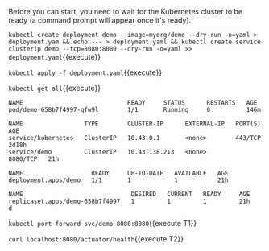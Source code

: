Before you can start, you need to wait for the Kubernetes cluster to be ready (a command prompt will appear once it's ready).

`kubectl create deployment demo --image=myorg/demo --dry-run -o=yaml > deployment.yam && echo --- > deployment.yaml
&& kubectl create service clusterip demo --tcp=8080:8080 --dry-run -o=yaml >> deployment.yaml`{{execute}}

`kubectl apply -f deployment.yaml`{{execute}}

`kubectl get all`{{execute}}

```
NAME                             READY     STATUS      RESTARTS   AGE
pod/demo-658b7f4997-qfw9l        1/1       Running     0          146m

NAME                 TYPE        CLUSTER-IP      EXTERNAL-IP   PORT(S)    AGE
service/kubernetes   ClusterIP   10.43.0.1       <none>        443/TCP    2d18h
service/demo         ClusterIP   10.43.138.213   <none>        8080/TCP   21h

NAME                   READY     UP-TO-DATE   AVAILABLE   AGE
deployment.apps/demo   1/1       1            1           21h

NAME                              DESIRED   CURRENT   READY     AGE
replicaset.apps/demo-658b7f4997   1         1         1         21h
d
```

`kubectl port-forward svc/demo 8080:8080`{{execute T1}}

`curl localhost:8080/actuator/health`{{execute T2}}
